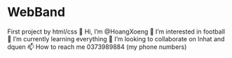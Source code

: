 # WebBand
First project by html/css
👋 Hi, I’m @HoangXoeng 
👀 I’m interested in football 
🌱 I’m currently learning everything 
💞️ I’m looking to collaborate on lnhat and dquen 
📫 How to reach me 0373989884 (my phone numbers)